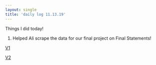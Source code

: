 ```yaml
---
layout: single
title: 'daily log 11.13.19'
---
```


Things I did today!
1. Helped Ali scrape the data for our final project on Final Statements!

[V1](https://danielcaraway.github.io/html/Ali_Soup.html)

[V2](https://danielcaraway.github.io/html/Ali_Soup_i2.html)